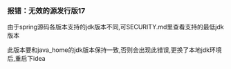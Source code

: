 ### 报错：无效的源发行版17
由于spring源码各版本支持的jdk版本不同,可SECURITY.md里查看支持的最低jdk版本

此版本要和java_home的jdk版本保持一致,否则会出现此错误,更换了本地jdk环境后,重启下idea